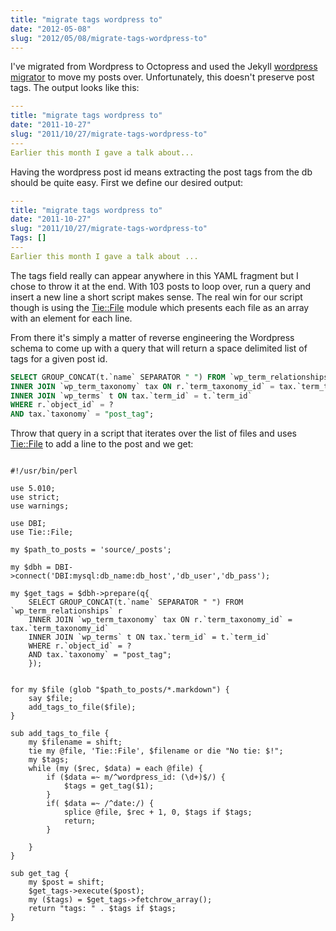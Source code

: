 ```yaml
--- 
title: "migrate tags wordpress to"
date: "2012-05-08"
slug: "2012/05/08/migrate-tags-wordpress-to"
---
```

I've migrated from Wordpress to Octopress and used the Jekyll [wordpress migrator](https://github.com/mojombo/jekyll/wiki/Blog-Migrations) to move my posts over.  Unfortunately, this doesn't preserve post tags.  The output looks like this:

``` yaml
--- 
title: "migrate tags wordpress to"
date: "2011-10-27"
slug: "2011/10/27/migrate-tags-wordpress-to"
---
Earlier this month I gave a talk about...
```

Having the wordpress post id means extracting the post tags from the db should be quite easy.  First we define our desired output:

``` yaml
--- 
title: "migrate tags wordpress to"
date: "2011-10-27"
slug: "2011/10/27/migrate-tags-wordpress-to"
Tags: []
---
Earlier this month I gave a talk about ...
```
The tags field really can appear anywhere in this YAML fragment but I chose to throw it at the end.  With 103 posts to loop over, run a query and insert a new line a short script makes sense.  The real win for our script though is using the [Tie::File](https://metacpan.org/module/Tie::File) module which presents each file as an array with an element for each line.

<!-- more -->

From there it's simply a matter of reverse engineering the Wordpress schema to come up with a query that will return a space delimited list of tags for a given post id.

``` sql
SELECT GROUP_CONCAT(t.`name` SEPARATOR " ") FROM `wp_term_relationships` r
INNER JOIN `wp_term_taxonomy` tax ON r.`term_taxonomy_id` = tax.`term_taxonomy_id`
INNER JOIN `wp_terms` t ON tax.`term_id` = t.`term_id`
WHERE r.`object_id` = ?
AND tax.`taxonomy` = "post_tag";
```

Throw that query in a script that iterates over the list of files and uses [Tie::File](https://metacpan.org/module/Tie::File) to add a line to the post and we get:

<pre><code>
#!/usr/bin/perl 

use 5.010;
use strict;
use warnings;

use DBI;
use Tie::File;

my $path_to_posts = 'source/_posts';

my $dbh = DBI-&gt;connect('DBI:mysql:db_name:db_host','db_user','db_pass');

my $get_tags = $dbh-&gt;prepare(q{
    SELECT GROUP_CONCAT(t.`name` SEPARATOR " ") FROM `wp_term_relationships` r
    INNER JOIN `wp_term_taxonomy` tax ON r.`term_taxonomy_id` = tax.`term_taxonomy_id`
    INNER JOIN `wp_terms` t ON tax.`term_id` = t.`term_id`
    WHERE r.`object_id` = ?
    AND tax.`taxonomy` = "post_tag";
    });


for my $file (glob "$path_to_posts/*.markdown") {
    say $file;
    add_tags_to_file($file);
}

sub add_tags_to_file {
    my $filename = shift;
    tie my @file, 'Tie::File', $filename or die "No tie: $!";
    my $tags;
    while (my ($rec, $data) = each @file) {
        if ($data =~ m/^wordpress_id: (\d+)$/) {
            $tags = get_tag($1);
        }
        if( $data =~ /^date:/) {
            splice @file, $rec + 1, 0, $tags if $tags;
            return;
        }

    }
}

sub get_tag {
    my $post = shift;
    $get_tags-&gt;execute($post);
    my ($tags) = $get_tags-&gt;fetchrow_array();
    return "tags: " . $tags if $tags;
}

</code></pre>
